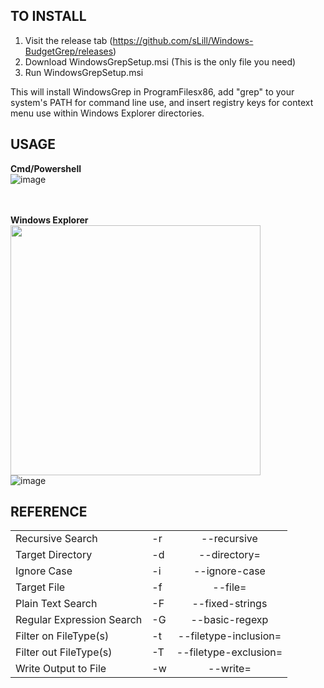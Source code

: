 <h2>TO INSTALL</h2>

1. Visit the release tab (https://github.com/sLill/Windows-BudgetGrep/releases)
2. Download WindowsGrepSetup.msi (This is the only file you need)
2. Run WindowsGrepSetup.msi

This will install WindowsGrep in ProgramFilesx86, add "grep" to your system's PATH for command line use, and insert registry keys for context menu use within Windows Explorer directories.

<h2>USAGE</h2>

<b>Cmd/Powershell</b> <br/>
![image](https://i.imgur.com/ydwbx2F.png) <br/><br/><br/>

<b>Windows Explorer</b> <br/>
<img src="https://i.imgur.com/itZXt8i.png" width="400"> <br/>
![image](https://i.imgur.com/dpJDgEo.png) <br/>

<h2>REFERENCE</h2>

|                           |    |                       |
| ------------------------- | -- | :-------------------: |
| Recursive Search          | -r | --recursive           |
| Target Directory          | -d | --directory=          |
| Ignore Case               | -i | --ignore-case         |
| Target File               | -f | --file=               |
| Plain Text Search         | -F | --fixed-strings       |
| Regular Expression Search | -G | --basic-regexp        |
| Filter on FileType(s)     | -t | --filetype-inclusion= |
| Filter out FileType(s)    | -T | --filetype-exclusion= |
| Write Output to File      | -w | --write=              |
